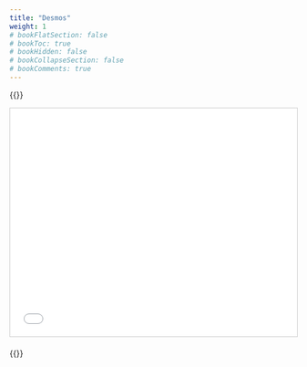 ```yaml
---
title: "Desmos"
weight: 1
# bookFlatSection: false
# bookToc: true
# bookHidden: false
# bookCollapseSection: false
# bookComments: true
---
```

{{<html>}}
<iframe
    src="//www.desmos.com/calculator/"
    height="400"
    frameborder="0"
    marginwidth="0"
    marginheight="0"
    scrolling="no"
    style="border: 1px solid #CCC; border-width: 1px; margin-bottom: 20px; width: 100%;"
    allowfullscreen="true">
</iframe>
{{</html>}}
